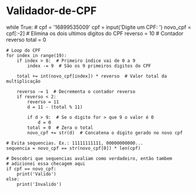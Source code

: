 # Validador-de-CPF
while True:
    #  cpf = '16899535009'
    cpf = input('Digite um CPF: ')
    novo_cpf = cpf[:-2]  # Elimina os dois ultimos digitos do CPF
    reverso = 10  # Contador reverso
    total = 0

    # Loop do CPF
    for index in range(19):
        if index > 8:  # Primeiro índice vai de 0 a 9
            index -= 9  # São os 9 primeiros digitos do CPF

        total += int(novo_cpf[index]) * reverso  # Valor total da multiplicação

        reverso -= 1  # Decrementa o contador reverso
        if reverso < 2:
            reverso = 11
            d = 11 - (total % 11)

            if d > 9:  # Se o digito for > que 9 o valor é 0
                d = 0
            total = 0  # Zera o total
            novo_cpf += str(d)  # Concatena o digito gerado no novo cpf

    # Evita sequencias. Ex.: 11111111111, 00000000000...
    sequencia = novo_cpf == str(novo_cpf[0]) * len(cpf)

    # Descobri que sequencias avaliam como verdadeiro, então tambem
    # adicionei essa checagem aqui
    if cpf == novo_cpf:
        print('Valido')
    else:
        print('Invalido')
